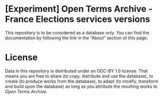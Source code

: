# [Experiment] Open Terms Archive - France Elections services versions

 This repository is to be considered as a database only.
 You can find the documentation by following the link in the “About” section of this page.

 # License

 Data in this repository is distributed under an ODC-BY 1.0 license. That means you are free to share (to copy, distribute and use the database), to create (to produce works from the database), to adapt (to modify, transform and build upon the database) as long as you attribute the resulting works to _Open Terms Archive_.
